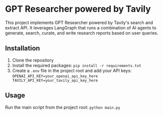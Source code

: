 # GPT Researcher powered by Tavily

This project implements GPT Researcher powered by Tavily's search and extract API. It leverages LangGraph that runs a combination of AI agents to generate, search, curate, and write research reports based on user queries.

## Installation

1. Clone the repository
2. Install the required packages: `pip install -r requirements.txt`
3. Create a `.env` file in the project root and add your API keys:   ```
   OPENAI_API_KEY=your_openai_api_key_here 
   TAVILY_API_KEY=your_tavily_api_key_here   ```

## Usage

Run the main script from the project root: `python main.py`
